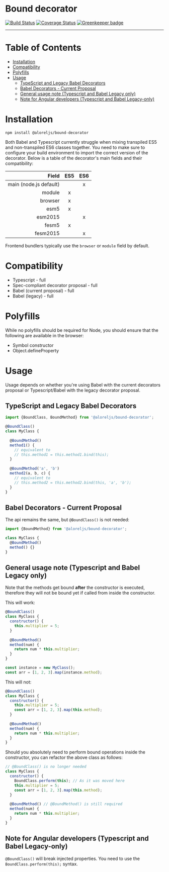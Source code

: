 # Bound decorator

[![Build Status](https://travis-ci.com/Alorel/bound-decorator.svg?branch=1.0.1)](https://travis-ci.com/Alorel/bound-decorator)
[![Coverage Status](https://coveralls.io/repos/github/Alorel/bound-decorator/badge.svg?branch=1.0.1)](https://coveralls.io/github/Alorel/bound-decorator?branch=1.0.1)
[![Greenkeeper badge](https://badges.greenkeeper.io/Alorel/bound-decorator.svg)](https://greenkeeper.io/)

-----

# Table of Contents

<!-- START doctoc generated TOC please keep comment here to allow auto update -->
<!-- DON'T EDIT THIS SECTION, INSTEAD RE-RUN doctoc TO UPDATE -->


- [Installation](#installation)
- [Compatibility](#compatibility)
- [Polyfills](#polyfills)
- [Usage](#usage)
  - [TypeScript and Legacy Babel Decorators](#typescript-and-legacy-babel-decorators)
  - [Babel Decorators - Current Proposal](#babel-decorators---current-proposal)
  - [General usage note (Typescript and Babel Legacy only)](#general-usage-note-typescript-and-babel-legacy-only)
  - [Note for Angular developers (Typescript and Babel Legacy-only)](#note-for-angular-developers-typescript-and-babel-legacy-only)

<!-- END doctoc generated TOC please keep comment here to allow auto update -->

# Installation

```
npm install @aloreljs/bound-decorator
```

Both Babel and Typescript currently struggle when mixing transpiled ES5 and non-transpiled ES6 classes together.
You need to make sure to configure your build environment to import the correct version of the decorator.
Below is a table of the decorator's main fields and their compatibility:

|          Field         	| ES5 	| ES6 	|
|-----------------------:	|:---:	|:---:	|
| main (node.js default) 	|     	|  x  	|
|         module         	|  x  	|     	|
|         browser        	|  x  	|     	|
|          esm5          	|  x  	|     	|
|         esm2015        	|     	|  x  	|
|          fesm5         	|  x  	|     	|
|        fesm2015        	|     	|  x  	|

Frontend bundlers typically use the `browser` or `module` field by default.

# Compatibility

- Typescript - full
- Spec-compliant decorator proposal - full
- Babel (current proposal) - full
- Babel (legacy) - full

# Polyfills

While no polyfills should be required for Node, you should ensure that the following
are available in the browser:

- Symbol constructor
- Object.defineProperty

# Usage

Usage depends on whether you're using Babel with the current decorators proposal or Typescript/Babel with the legacy decorator proposal.

## TypeScript and Legacy Babel Decorators

```javascript
import {BoundClass, BoundMethod} from '@aloreljs/bound-decorator';

@BoundClass()
class MyClass {
  
  @BoundMethod()
  method1() {
    // equivalent to
    // this.method1 = this.method1.bind(this);
  }
  
  @BoundMethod('a', 'b')
  method2(a, b, c) {
    // equivalent to
    // this.method2 = this.method2.bind(this, 'a', 'b');
  }
}
```

## Babel Decorators - Current Proposal

The api remains the same, but `@BoundClass()` is not needed:

```javascript
import {BoundMethod} from '@aloreljs/bound-decorator';

class MyClass {
  @BoundMethod()
  method() {}
}
```

## General usage note (Typescript and Babel Legacy only)

Note that the methods get bound **after** the constructor is executed, therefore
they will not be bound yet if called from inside the constructor.

This will work:

```javascript
@BoundClass()
class MyClass {
  constructor() {
    this.multiplier = 5;
  }
  
  @BoundMethod()
  method(num) {
    return num * this.multiplier;
  }
}

const instance = new MyClass();
const arr = [1, 2, 3].map(instance.method);
```

This will not:

```javascript
@BoundClass()
class MyClass {
  constructor() {
    this.multiplier = 5;
    const arr = [1, 2, 3].map(this.method);
  }
  
  @BoundMethod()
  method(num) {
    return num * this.multiplier;
  }
}
```

Should you absolutely need to perform bound operations inside the constructor,
you can refactor the above class as follows:

```javascript
// @BoundClass() is no longer needed
class MyClass {
  constructor() {
    BoundClass.perform(this); // As it was moved here
    this.multiplier = 5;
    const arr = [1, 2, 3].map(this.method);
  }
  
  @BoundMethod() // @BoundMethod() is still required
  method(num) {
    return num * this.multiplier;
  }
}
```

## Note for Angular developers (Typescript and Babel Legacy-only)

`@BoundClass()` will break injected properties. You need to use the `BoundClass.perform(this);` syntax.
